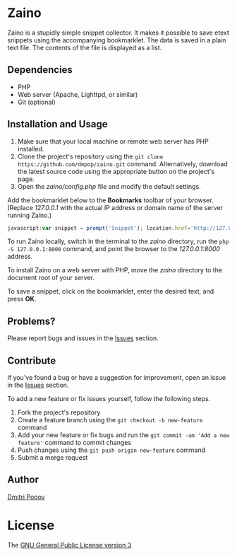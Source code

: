 # Zaino

Zaino is a stupidly simple snippet collector. It makes it possible to save etext snippets using the accompanying bookmarklet. The data is saved in a plain text file. The contents of the file is displayed as a list.

## Dependencies

- PHP
- Web server (Apache, Lighttpd, or similar)
- Git (optional)

## Installation and Usage

1. Make sure that your local machine or remote web server has PHP installed.
2. Clone the project's repository using the `git clone https://github.com/dmpop/zaino.git` command. Alternatively, download the latest source code using the appropriate button on the project's page.
3. Open the _zaino/config.php_ file and modify the default settings.


Add the bookmarklet below to the **Bookmarks** toolbar of your browser. (Replace _127.0.0.1_ with the actual IP address or domain name of the server running Zaino.)

```javascript
javascript:var snippet = prompt('Snippet'); location.href='http://127.0.0.1/index.php?snippet='+escape(snippet)+'&key=secret'
```

To run Zaino locally, switch in the terminal to the _zaino_ directory,  run the `php -S 127.0.0.1:8000` command, and point the browser to the _127.0.0.1:8000_ address.

To install Zaino on a web server with PHP, move the _zaino_ directory to the document root of your server.

To save a snippet, click on the bookmarklet, enter the desired text, and press **OK**.

## Problems?

Please report bugs and issues in the [Issues](https://github.com/dmpop/zaino/issues) section.

## Contribute

If you've found a bug or have a suggestion for improvement, open an issue in the [Issues](https://github.com/dmpop/zaino/issues) section.

To add a new feature or fix issues yourself, follow the following steps.

1. Fork the project's repository
2. Create a feature branch using the `git checkout -b new-feature` command
3. Add your new feature or fix bugs and run the `git commit -am 'Add a new feature'` command to commit changes
4. Push changes using the `git push origin new-feature` command
5. Submit a merge request

## Author

[Dmitri Popov](https://www.tokyomade.photography/)

# License

The [GNU General Public License version 3](http://www.gnu.org/licenses/gpl-3.0.en.html)
